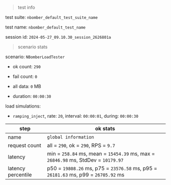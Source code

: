 > test info

test suite: `nbomber_default_test_suite_name`

test name: `nbomber_default_test_name`

session id: `2024-05-27_09.10.30_session_2626801a`

> scenario stats

scenario: `NBomberLoadTester`

  - ok count: `290`

  - fail count: `0`

  - all data: `0` MB

  - duration: `00:00:30`

load simulations:

  - `ramping_inject`, rate: `20`, interval: `00:00:01`, during: `00:00:30`

|step|ok stats|
|---|---|
|name|`global information`|
|request count|all = `290`, ok = `290`, RPS = `9.7`|
|latency|min = `258.84` ms, mean = `15454.39` ms, max = `26846.98` ms, StdDev = `10179.97`|
|latency percentile|p50 = `19808.26` ms, p75 = `23576.58` ms, p95 = `26181.63` ms, p99 = `26705.92` ms|





